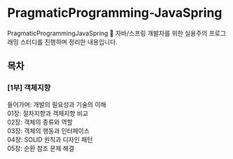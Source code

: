 # PragmaticProgramming-JavaSpring
PragmaticProgrammingJavaSpring 📖 자바/스프링 개발자를 위한 실용주의 프로그래밍 스터디를 진행하며 정리한 내용입니다.

## 목차

### [1부] 객체지향
들어가며: 개발의 필요성과 기술의 이해  
01장: 절차지향과 객체지향 비교  
02장: 객체의 종류와 역할  
03장: 객체의 행동과 인터페이스  
04장: SOLID 원칙과 디자인 패턴  
05장: 순환 참조 문제 해결  
